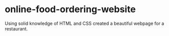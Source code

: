 # online-food-ordering-website
Using solid knowledge of HTML and CSS created a beautiful webpage for a restaurant.
